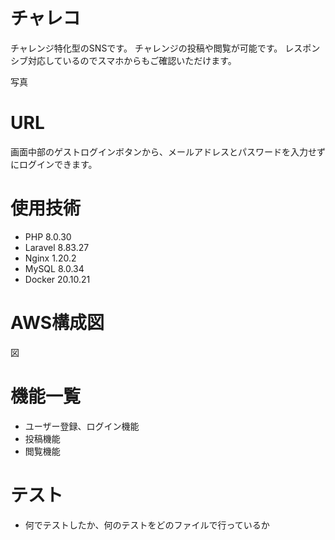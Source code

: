 # チャレコ
チャレンジ特化型のSNSです。
チャレンジの投稿や閲覧が可能です。
レスポンシブ対応しているのでスマホからもご確認いただけます。

写真

# URL
画面中部のゲストログインボタンから、メールアドレスとパスワードを入力せずにログインできます。

# 使用技術
* PHP 8.0.30
* Laravel 8.83.27
* Nginx 1.20.2
* MySQL 8.0.34
* Docker 20.10.21

# AWS構成図
図

# 機能一覧
* ユーザー登録、ログイン機能
* 投稿機能
* 閲覧機能

# テスト
* 何でテストしたか、何のテストをどのファイルで行っているか
